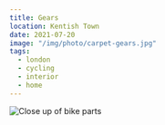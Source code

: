 ```yaml
---
title: Gears
location: Kentish Town
date: 2021-07-20
image: "/img/photo/carpet-gears.jpg"
tags:
  - london
  - cycling
  - interior
  - home
---
```


![Close up of bike parts](/img/photo/carpet-gears.jpg)
